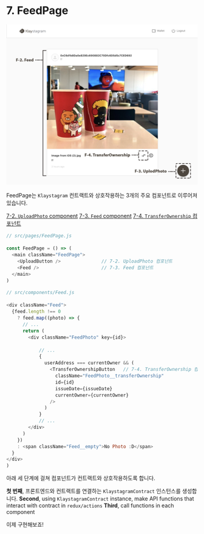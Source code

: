 # 7. FeedPage

![FeedPage](../images/klaystagram-feedpage.png)

FeedPage는 `Klaystagram` 컨트랙트와 상호작용하는 3개의 주요 컴포넌트로 이루어져 있습니다.

[7-2. `UploadPhoto` component](7-2.-uploadphoto-component.md) [7-3. `Feed` component](7-3.-feed-component.md) [7-4. `TransferOwnership` 컴포넌트](7-4.-transferownership-component.md)

```javascript
// src/pages/FeedPage.js

const FeedPage = () => (
  <main className="FeedPage">
    <UploadButton />               // 7-2. UploadPhoto 컴포넌트
    <Feed />                       // 7-3. Feed 컴포넌트
  </main>
)
```

```javascript
// src/components/Feed.js

<div className="Feed">
  {feed.length !== 0
    ? feed.map((photo) => {
      // ...
      return (
        <div className="FeedPhoto" key={id}>

            // ...
            {
              userAddress === currentOwner && (
                <TransferOwnershipButton   // 7-4. TransferOwnership 컴포넌트
                  className="FeedPhoto__transferOwnership"
                  id={id}
                  issueDate={issueDate}
                  currentOwner={currentOwner}
                />
              )
            }
            // ...
        </div>
      )
    })
    : <span className="Feed__empty">No Photo :D</span>
  }
</div>
)
```

아래 세 단계에 걸쳐 컴포넌트가 컨트랙트와 상호작용하도록 합니다.

**첫 번째**, 프론트엔드와 컨트랙트를 연결하는 `KlaystagramContract` 인스턴스를 생성합니다. **Second**, using `KlaystagramContract` instance, make API functions that interact with contract in `redux/actions` **Third**, call functions in each component

이제 구현해보죠!

